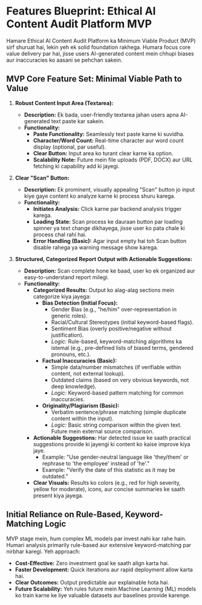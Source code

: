 # Features Blueprint: Ethical AI Content Audit Platform MVP

Hamare Ethical AI Content Audit Platform ka Minimum Viable Product (MVP) sirf shuruat hai, lekin yeh ek solid foundation rakhega. Humara focus core value delivery par hai, jisse users AI-generated content mein chhupi biases aur inaccuracies ko aasani se pehchan sakein.

## MVP Core Feature Set: Minimal Viable Path to Value

1.  **Robust Content Input Area (Textarea):**
    * **Description:** Ek bada, user-friendly textarea jahan users apna AI-generated text paste kar sakein.
    * **Functionality:**
        * **Paste Functionality:** Seamlessly text paste karne ki suvidha.
        * **Character/Word Count:** Real-time character aur word count display (optional, par useful).
        * **Clear Button:** Input area ko turant clear karne ka option.
        * **Scalability Note:** Future mein file uploads (PDF, DOCX) aur URL fetching ki capability add ki jayegi.

2.  **Clear "Scan" Button:**
    * **Description:** Ek prominent, visually appealing "Scan" button jo input kiye gaye content ko analyze karne ki process shuru karega.
    * **Functionality:**
        * **Initiates Analysis:** Click karne par backend analysis trigger karega.
        * **Loading State:** Scan process ke dauraan button par loading spinner ya text change dikhayega, jisse user ko pata chale ki process chal rahi hai.
        * **Error Handling (Basic):** Agar input empty hai toh Scan button disable rahega ya warning message show karega.

3.  **Structured, Categorized Report Output with Actionable Suggestions:**
    * **Description:** Scan complete hone ke baad, user ko ek organized aur easy-to-understand report milegi.
    * **Functionality:**
        * **Categorized Results:** Output ko alag-alag sections mein categorize kiya jayega:
            * **Bias Detection (Initial Focus):**
                * Gender Bias (e.g., "he/him" over-representation in generic roles).
                * Racial/Cultural Stereotypes (initial keyword-based flags).
                * Sentiment Bias (overly positive/negative without justification).
                * *Logic:* Rule-based, keyword-matching algorithms ka istemal (e.g., pre-defined lists of biased terms, gendered pronouns, etc.).
            * **Factual Inaccuracies (Basic):**
                * Simple data/number mismatches (if verifiable within content, not external lookup).
                * Outdated claims (based on very obvious keywords, not deep knowledge).
                * *Logic:* Keyword-based pattern matching for common inaccuracies.
            * **Originality/Plagiarism (Basic):**
                * Verbatim sentence/phrase matching (simple duplicate content within the input).
                * *Logic:* Basic string comparison within the given text. Future mein external source comparison.
        * **Actionable Suggestions:** Har detected issue ke saath practical suggestions provide ki jayengi ki content ko kaise improve kiya jaye.
            * Example: "Use gender-neutral language like 'they/them' or rephrase to 'the employee' instead of 'he'."
            * Example: "Verify the date of this statistic as it may be outdated."
        * **Clear Visuals:** Results ko colors (e.g., red for high severity, yellow for moderate), icons, aur concise summaries ke saath present kiya jayega.

## Initial Reliance on Rule-Based, Keyword-Matching Logic

MVP stage mein, hum complex ML models par invest nahi kar rahe hain. Humari analysis primarily rule-based aur extensive keyword-matching par nirbhar karegi. Yeh approach:
* **Cost-Effective:** Zero investment goal ke saath align karta hai.
* **Faster Development:** Quick iterations aur rapid deployment allow karta hai.
* **Clear Outcomes:** Output predictable aur explainable hota hai.
* **Future Scalability:** Yeh rules future mein Machine Learning (ML) models ko train karne ke liye valuable datasets aur baselines provide karenge.